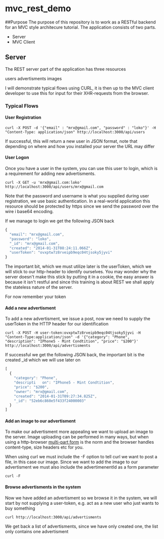mvc_rest_demo
=============

##Purpose
The purpose of this repository is to work as a RESTful backend for an MVC style architecure tutorial. The application consists of two parts.

* Server
* MVC Client

## Server
The REST server part of the application has three resources

users
advertisments
images

I will demonstrate typical flows using CURL, it is then up to the MVC client developer to use this for input for their XHR-requests from the browser.

### Typical Flows
#### User Registration
```
curl -X POST -d '{"email" : "mrx@gmail.com", "password" : "loko"}' -H "Content-Type: application/json" http://localhost:3000/api/users
```
If successful, this will return a new user in JSON format, note that depending on where and how you installed your server the URL may differ

#### User Logon
Once you have a user in the system, you can use this user to login, which is a requirement for adding new advertisments.
```
curl -X GET -u 'mrx@gmail.com:loko' http://localhost:3000/api/users/mrx@gmail.com
```
Note that the password and username is what you supplied during user registration, we use basic authentication. In a real-world application this resource should be protected by https since we send the password over the wire i base64 encoding. 

If we manage to login we get the following JSON back
```javascript
{
  "email": "mrx@gmail.com",
  "password": "loko",
  "_id": "mrx@gmail.com",
  "created": "2014-01-31T08:24:11.066Z",
  "userToken": "ovxptw7z8rveipb9eqc04tjsoky5jyvi"
}
```
The important bit, which we must utilize later is the userToken, which we will stick to our http-header to identify ourselves. You may wonder why the server doesn't make this stick by putting it in a cookie, the easy answer is because it isn't restful and since this training is about REST we shall apply the stateless nature of the server.

For now remember your token

#### Add a new advertisment
To add a new advertisment, we issue a post, now we need to supply the userToken in the HTTP header for our identification

```
curl -X POST -H user-token:ovxptw7z8rveipb9eqc04tjsoky5jyvi -H "Content-Type:application/json" -d '{"category": "Phone", "description": "IPhone5 - Mint Condtition", "price": "$200"}' http://localhost:3000/api/advertisments
```
If successful we get the following JSON back, the important bit is the created _id which we will use later on
```javascript
[
  {
    "category": "Phone",
    "descripti   on": "IPhone5 - Mint Condtition",
    "price": "$200",
    "owner": "mrx@gmail.com",
    "created": "2014-01-31T09:27:34.825Z",
    "_id": "52eb6c860e5f433f24000003"
  }
]
```

#### Add an image to our advertisment
To make our advertisment more appealing we want to upload an image to the server. Image uploading can be performed in many ways, but when using a http-browser [multi-part form](http://www.ietf.org/rfc/rfc2388.txt) is the norm and the browser handles content-type, size headers etc for you.

When using curl we must include the -F option to tell curl we want to post a file, in this case our image. Since we want to add the image to our advertisment we must also include the advertimenentId as a form parameter

```
curl -F
```

#### Browse advertisments in the system
Now we have added an advertisment so we browse it in the system, we will start by not supplying a user-token, e.g. act as a new user who just wants to buy something

```
curl http://localhost:3000/api/advertisments
```

We get back a list of advertisments, since we have only created one, the list only contains one advertisment

```javascript

```
